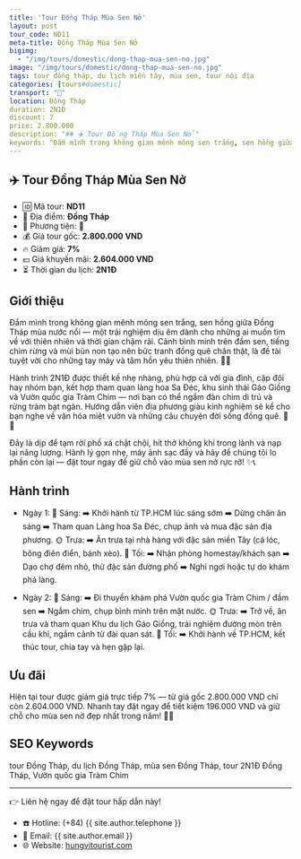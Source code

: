 ```yaml
---
title: 'Tour Đồng Tháp Mùa Sen Nở'
layout: post
tour_code: ND11
meta-title: Đồng Tháp Mùa Sen Nở
bigimg:
  - "/img/tours/domestic/dong-thap-mua-sen-no.jpg"
image: "/img/tours/domestic/dong-thap-mua-sen-no.jpg"
tags: tour đồng tháp, du lịch miền tây, mùa sen, tour nội địa
categories: [tours#domestic]
transport: "🚌"
location: Đồng Tháp
duration: 2N1Đ
discount: 7
price: 2.800.000
description: "## ✈️ Tour Đồng Tháp Mùa Sen Nở"
keywords: "Đắm mình trong không gian mênh mông sen trắng, sen hồng giữa Đồng Tháp mùa nước nổi — một trải nghiệm dịu êm dành cho những ai muốn tìm về với thiên nhiên và thời gian chậm rãi. Cảnh bình minh trên đầm sen, tiếng chim rừng và mùi bùn non tạo nên bức tranh đồng quê chân thật, là đề tài tuyệt vời cho những tay máy và tâm hồn yêu thiên nhiên. 🌅📸"
---
```


## ✈️ Tour Đồng Tháp Mùa Sen Nở 

- 🆔 Mã tour: **ND11**
- 📍 Địa điểm: **Đồng Tháp**
- 🚗 Phương tiện: **🚌**
- 💰 Giá tour gốc: **2.800.000 VND**
- 🔥 Giảm giá: **7%**
- 💵 Giá khuyến mãi: **2.604.000 VND**
- ⏳ Thời gian du lịch: **2N1Đ**

## Giới thiệu
Đắm mình trong không gian mênh mông sen trắng, sen hồng giữa Đồng Tháp mùa nước nổi — một trải nghiệm dịu êm dành cho những ai muốn tìm về với thiên nhiên và thời gian chậm rãi. Cảnh bình minh trên đầm sen, tiếng chim rừng và mùi bùn non tạo nên bức tranh đồng quê chân thật, là đề tài tuyệt vời cho những tay máy và tâm hồn yêu thiên nhiên. 🌅📸

Hành trình 2N1Đ được thiết kế nhẹ nhàng, phù hợp cả với gia đình, cặp đôi hay nhóm bạn, kết hợp tham quan làng hoa Sa Đéc, khu sinh thái Gáo Giồng và Vườn quốc gia Tràm Chim — nơi bạn có thể ngắm đàn chim di trú và rừng tràm bạt ngàn. Hướng dẫn viên địa phương giàu kinh nghiệm sẽ kể cho bạn nghe về văn hóa miệt vườn và những câu chuyện đời sống đồng quê. 🛶🌿

Đây là dịp để tạm rời phố xá chật chội, hít thở không khí trong lành và nạp lại năng lượng. Hành lý gọn nhẹ, máy ảnh sạc đầy và hãy để chúng tôi lo phần còn lại — đặt tour ngay để giữ chỗ vào mùa sen nở rực rỡ! ✨📞

## Hành trình
- Ngày 1:
  🌅 Sáng: ➡️ Khởi hành từ TP.HCM lúc sáng sớm ➡️ Dừng chân ăn sáng ➡️ Tham quan Làng hoa Sa Đéc, chụp ảnh và mua đặc sản địa phương.
  🌞 Trưa: ➡️ Ăn trưa tại nhà hàng với đặc sản miền Tây (cá lóc, bông điên điển, bánh xèo).
  🌙 Tối: ➡️ Nhận phòng homestay/khách sạn ➡️ Dạo chợ đêm nhỏ, thử đặc sản đường phố ➡️ Nghỉ ngơi hoặc tự do khám phá làng.

- Ngày 2:
  🌅 Sáng: ➡️ Đi thuyền khám phá Vườn quốc gia Tràm Chim / đầm sen ➡️ Ngắm chim, chụp bình minh trên mặt nước.
  🌞 Trưa: ➡️ Trở về, ăn trưa và tham quan Khu du lịch Gáo Giồng, trải nghiệm đường mòn trên cầu khỉ, ngắm cảnh từ đài quan sát.
  🌙 Tối: ➡️ Khởi hành về TP.HCM, kết thúc tour, chia tay và hẹn gặp lại.

## Ưu đãi
Hiện tại tour được giảm giá trực tiếp 7% — từ giá gốc 2.800.000 VND chỉ còn 2.604.000 VND. Nhanh tay đặt ngay để tiết kiệm 196.000 VND và giữ chỗ cho mùa sen nở đẹp nhất trong năm! 🎉💸

## SEO Keywords
tour Đồng Tháp, du lịch Đồng Tháp, mùa sen Đồng Tháp, tour 2N1Đ Đồng Tháp, Vườn quốc gia Tràm Chim

---

👉 Liên hệ ngay để đặt tour hấp dẫn này!

- ☎️ Hotline: (+84) {{ site.author.telephone }}
- 📧 Email: {{ site.author.email }}
- 🌐 Website: [hungvitourist.com](https://hungvitourist.com)

